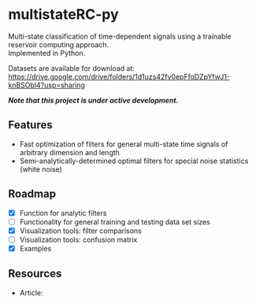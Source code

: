 # multistateRC-py
Multi-state classification of time-dependent signals using a trainable reservoir computing approach. \
Implemented in Python.

Datasets are available for download at: https://drive.google.com/drive/folders/1d1uzs42fv0epFfoDZpYfwJ1-knBSObl4?usp=sharing

***Note that this project is under active development.***

## Features
- Fast optimization of filters for general multi-state time signals of arbitrary dimension and length
- Semi-analytically-determined optimal filters for special noise statistics (white noise)

## Roadmap

- [X] Function for analytic filters
- [ ] Functionality for general training and testing data set sizes
- [X] Visualization tools: filter comparisons
- [ ] Visualization tools: confusion matrix
- [X] Examples

## Resources

- Article:
